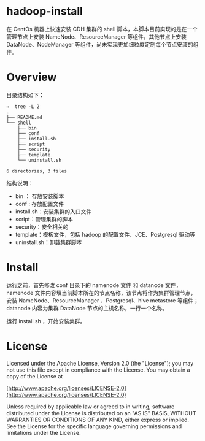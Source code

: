 hadoop-install
==============

在 CentOs 机器上快速安装 CDH 集群的 shell 脚本，本脚本目前实现的是在一个管理节点上安装 NameNode、ResourceManager 等组件，其他节点上安装 DataNode、NodeManager 等组件，尚未实现更加细粒度定制每个节点安装的组件。

# Overview

目录结构如下：

```
⇒  tree -L 2
.
├── README.md
└── shell
    ├── bin
    ├── conf
    ├── install.sh
    ├── script
    ├── security
    ├── template
    └── uninstall.sh

6 directories, 3 files
```

结构说明：

- bin ： 存放安装脚本
- conf : 存放配置文件
- install.sh：安装集群的入口文件
- script：管理集群的脚本
- security：安全相关的
- template：模板文件，包括 hadoop 的配置文件、JCE、Postgresql 驱动等
- uninstall.sh：卸载集群脚本

# Install 

运行之前，首先修改 conf 目录下的 namenode 文件 和 datanode 文件，namenode 文件内容填当前脚本所在的节点名称，该节点将作为集群管理节点，安装 NameNode、ResourceManager 、Postgresql、hive metastore 等组件；datanode 内容为集群 DataNode 节点的主机名称，一行一个名称。

运行 install.sh ，开始安装集群。

# License

Licensed under the Apache License, Version 2.0 (the "License"); you may not use this file except in compliance with the License. You may obtain a copy of the License at

[http://www.apache.org/licenses/LICENSE-2.0](http://www.apache.org/licenses/LICENSE-2.0)

Unless required by applicable law or agreed to in writing, software distributed under the License is distributed on an "AS IS" BASIS, WITHOUT WARRANTIES OR CONDITIONS OF ANY KIND, either express or implied. See the License for the specific language governing permissions and limitations under the License.
